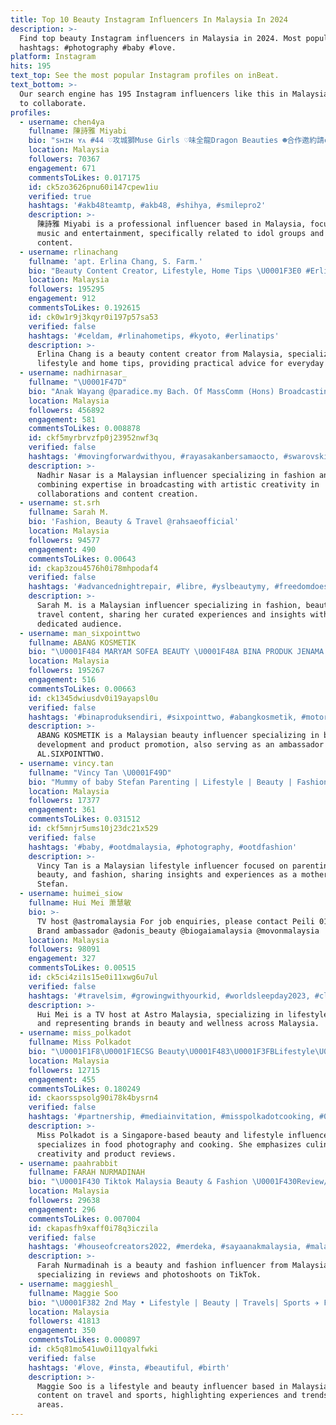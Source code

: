 ```yaml
---
title: Top 10 Beauty Instagram Influencers In Malaysia In 2024
description: >-
  Find top beauty Instagram influencers in Malaysia in 2024. Most popular
  hashtags: #photography #baby #love.
platform: Instagram
hits: 195
text_top: See the most popular Instagram profiles on inBeat.
text_bottom: >-
  Our search engine has 195 Instagram influencers like this in Malaysia for you
  to collaborate.
profiles:
  - username: chen4ya
    fullname: 陳詩雅 Miyabi
    bio: "sʜɪʜ ʏᴀ #44 ♡攻城獅Muse Girls ♡味全龍Dragon Beauties ︎☻合作邀約請email \U0001F48Cannann.lee@forrestbelly.com"
    location: Malaysia
    followers: 70367
    engagement: 671
    commentsToLikes: 0.017175
    id: ck5zo3626pnu60i147cpew1iu
    verified: true
    hashtags: '#akb48teamtp, #akb48, #shihya, #smilepro2'
    description: >-
      陳詩雅 Miyabi is a professional influencer based in Malaysia, focusing on
      music and entertainment, specifically related to idol groups and beauty
      content.
  - username: rlinachang
    fullname: 'apt. Erlina Chang, S. Farm.'
    bio: "Beauty Content Creator, Lifestyle, Home Tips \U0001F3E0 #ErlinaTips #RlinaHomeTips Email : Rlinachang@gmail.com Tiktok : Rlinachang"
    location: Malaysia
    followers: 195295
    engagement: 912
    commentsToLikes: 0.192615
    id: ck0w1r9j3kqyr0i197p57sa53
    verified: false
    hashtags: '#celdam, #rlinahometips, #kyoto, #erlinatips'
    description: >-
      Erlina Chang is a beauty content creator from Malaysia, specializing in
      lifestyle and home tips, providing practical advice for everyday living.
  - username: nadhirnasar_
    fullname: "\U0001F47D"
    bio: "Anak Wayang @paradice.my Bach. Of MassComm (Hons) Broadcasting Enq +6012-507 9949 Fashion & beauty @bycolinofficial \U0001F468\U0001F3FC‍\U0001F3A8 : @luckyfighters"
    location: Malaysia
    followers: 456892
    engagement: 581
    commentsToLikes: 0.008878
    id: ckf5myrbrvzfp0j23952nwf3q
    verified: false
    hashtags: '#movingforwardwithyou, #rayasakanbersamaocto, #swarovski, #guccitrx'
    description: >-
      Nadhir Nasar is a Malaysian influencer specializing in fashion and beauty,
      combining expertise in broadcasting with artistic creativity in
      collaborations and content creation.
  - username: st.srh
    fullname: Sarah M.
    bio: 'Fashion, Beauty & Travel @rahsaeofficial'
    location: Malaysia
    followers: 94577
    engagement: 490
    commentsToLikes: 0.00643
    id: ckap3zou4576h0i78mhpodaf4
    verified: false
    hashtags: '#advancednightrepair, #libre, #yslbeautymy, #freedomdoesntwait'
    description: >-
      Sarah M. is a Malaysian influencer specializing in fashion, beauty, and
      travel content, sharing her curated experiences and insights with a
      dedicated audience.
  - username: man_sixpointtwo
    fullname: ABANG KOSMETIK
    bio: "\U0001F484 MARYAM SOFEA BEAUTY \U0001F48A BINA PRODUK JENAMA SENDIRI \U0001F4DE +60 13 982 0662 | 013935 6262 . \U0001F455 AMBASSADOR AL.SIXPOINTTWO @alikhsansports"
    location: Malaysia
    followers: 195267
    engagement: 516
    commentsToLikes: 0.00663
    id: ck1345dwiusdv0i19ayapsl0u
    verified: false
    hashtags: '#binaproduksendiri, #sixpointtwo, #abangkosmetik, #motorspsort'
    description: >-
      ABANG KOSMETIK is a Malaysian beauty influencer specializing in brand
      development and product promotion, also serving as an ambassador for
      AL.SIXPOINTTWO.
  - username: vincy.tan
    fullname: "Vincy Tan \U0001F49D"
    bio: "Mummy of baby Stefan Parenting | Lifestyle | Beauty | Fashion \U0001F4E9|wengyee60@gmail.com FB page: Vincy 陈咏儿"
    location: Malaysia
    followers: 17377
    engagement: 361
    commentsToLikes: 0.031512
    id: ckf5mnjr5ums10j23dc21x529
    verified: false
    hashtags: '#baby, #ootdmalaysia, #photography, #ootdfashion'
    description: >-
      Vincy Tan is a Malaysian lifestyle influencer focused on parenting,
      beauty, and fashion, sharing insights and experiences as a mother to baby
      Stefan.
  - username: huimei_siow
    fullname: Hui Mei 萧慧敏
    bio: >-
      TV host @astromalaysia For job enquiries, please contact Peili 012-2756399
      Brand ambassador @adonis_beauty @biogaiamalaysia @movonmalaysia
    location: Malaysia
    followers: 98091
    engagement: 327
    commentsToLikes: 0.00515
    id: ck5ci4zi1s15e0i11xwg6u7ul
    verified: false
    hashtags: '#travelsim, #growingwithyourkid, #worldsleepday2023, #clothdryer'
    description: >-
      Hui Mei is a TV host at Astro Malaysia, specializing in lifestyle content
      and representing brands in beauty and wellness across Malaysia.
  - username: miss_polkadot
    fullname: Miss Polkadot
    bio: "\U0001F1F8\U0001F1ECSG Beauty\U0001F483\U0001F3FBLifestyle\U0001F374Foodie \U0001F4E9DM for Collabs \U0001F958Featured on Straits Times 2018 \U0001F469\U0001F3FB‍\U0001F373Cooking & Photography \U0001F483\U0001F3FBSG Influencer \U0001F4F8Food & Product Photographer"
    location: Malaysia
    followers: 12715
    engagement: 455
    commentsToLikes: 0.180249
    id: ckaorsspsolg90i78k4bysrn4
    verified: false
    hashtags: '#partnership, #mediainvitation, #misspolkadotcooking, #01'
    description: >-
      Miss Polkadot is a Singapore-based beauty and lifestyle influencer who
      specializes in food photography and cooking. She emphasizes culinary
      creativity and product reviews.
  - username: paahrabbit
    fullname: FARAH NURMADINAH
    bio: "\U0001F430 Tiktok Malaysia Beauty & Fashion \U0001F430Review/Photoshoot DM faarahanuar164@gmail.com"
    location: Malaysia
    followers: 29638
    engagement: 296
    commentsToLikes: 0.007004
    id: ckapasfh9xaff0i78q3iczila
    verified: false
    hashtags: '#houseofcreators2022, #merdeka, #sayaanakmalaysia, #malaysia'
    description: >-
      Farah Nurmadinah is a beauty and fashion influencer from Malaysia,
      specializing in reviews and photoshoots on TikTok.
  - username: maggieshl_
    fullname: Maggie Soo
    bio: "\U0001F382 2nd May • Lifestyle | Beauty | Travels| Sports ✈️ For work \U0001F48Cmaggiesoohl@gmail.com @lameimalahotpot \U0001F4F7\U0001F39E2019-2021"
    location: Malaysia
    followers: 41813
    engagement: 350
    commentsToLikes: 0.000897
    id: ck5q81mo541uw0i11qyalfwki
    verified: false
    hashtags: '#love, #insta, #beautiful, #birth'
    description: >-
      Maggie Soo is a lifestyle and beauty influencer based in Malaysia, sharing
      content on travel and sports, highlighting experiences and trends in these
      areas.
---
```


